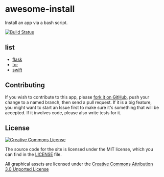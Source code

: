 # awesome-install
Install an app via a bash script.

[![Build Status](https://github.com/ishxiao/awesome-install/workflows/awesome-install/badge.svg)](https://github.com/ishxiao/awesome-install/actions?query=workflow%3Aawesome-install)

## list

- [flask](https://github.com/ishxiao/awesome-install/blob/main/iflask.sh)
- [tor](https://github.com/ishxiao/awesome-install/blob/main/itor.sh)
- [swift](https://github.com/ishxiao/awesome-install/blob/main/iswift.sh)

## Contributing

If you wish to contribute to this app, please [fork it on GitHub](https://github.com/ishxiao/awesome-install), push your
change to a named branch, then send a pull request. If it is a big feature,
you might want to start an Issue first to make sure it's something that will
be accepted.  If it involves code, please also write tests for it.

## License

<a rel="license" href="http://creativecommons.org/licenses/by-nc/3.0/">
    <img alt="Creative Commons License" style="border-width:0" src="http://i.creativecommons.org/l/by-nc/3.0/88x31.png" />
</a>

The source code for the site is licensed under the MIT license, which you can find in
the [LICENSE](https://github.com/ishxiao/awesome-install/blob/master/LICENSE) file.

All graphical assets are licensed under the
[Creative Commons Attribution 3.0 Unported License](https://creativecommons.org/licenses/by/3.0/)
